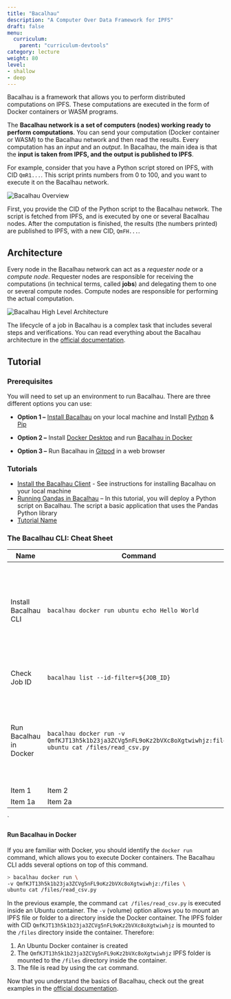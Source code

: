 ```yaml
---
title: "Bacalhau"
description: "A Computer Over Data Framework for IPFS"
draft: false
menu:
  curriculum:
    parent: "curriculum-devtools"
category: lecture
weight: 80
level:
- shallow
- deep
---
```


Bacalhau is a framework that allows you to perform distributed computations on IPFS.
These computations are executed in the form of Docker containers or WASM programs.

The **Bacalhau network is a set of computers (nodes) working ready to perform computations**.
You can send your computation (Docker container or WASM) to the Bacalhau network and then read the results.
Every computation has an _input_ and an _output_.
In Bacalhau, the main idea is that the **input is taken from IPFS, and the output is published to IPFS**.

For example, consider that you have a Python script stored on IPFS, with CID `QmR1...`.
This script prints numbers from 0 to 100, and you want to execute it on the Bacalhau network.

![Bacalhau Overview](bacalhau-overview.png)

First, you provide the CID of the Python script to the Bacalhau network.
The script is fetched from IPFS, and is executed by one or several Bacalhau nodes.
After the computation is finished, the results (the numbers printed) are published to IPFS, with a new CID, `QmFH...`.

## Architecture

Every node in the Bacalhau network can act as a _requester node_ or a _compute node_.
Requester nodes are responsible for receiving the computations (in technical terms, called **jobs**) and delegating them to one or several compute nodes.
Compute nodes are responsible for performing the actual computation.

![Bacalhau High Level Architecture](bacalhau-architecture.png)

The lifecycle of a job in Bacalhau is a complex task that includes several steps and verifications.
You can read everything about the Bacalhau architecture in the [official documentation](https://docs.bacalhau.org/about-bacalhau/architecture).

## Tutorial

### Prerequisites
You will need to set up an environment to run Bacalhau. There are three different options you can use:

* **Option 1 –** [Install Bacalhau](https://docs.bacalhau.org/getting-started/installation/#installing-the-bacalhau-cli-locally) on your local machine and Install [Python](https://www.python.org/downloads/) & [Pip](https://pip.pypa.io/en/stable/installation/)

* **Option 2 –** Install [Docker Desktop](https://www.docker.com/products/docker-desktop/) and run [Bacalhau in Docker](https://www.docker.com/products/docker-desktop/)

* **Option 3 –** Run Bacalhau in [Gitpod](https://gitpod.io/#https://github.com/protocol/launchpad-tutorials) in a web browser

### Tutorials
* [Install the Bacalhau Client](https://docs.bacalhau.org/getting-started/installation/#install-the-bacalhau-client) - See instructions for installing Bacalhau on your local machine
* [Running Oandas in Bacalhau](https://docs.bacalhau.org/examples/workload-onboarding/python-pandas/) – In this tutorial, you will deploy a Python script on Bacalhau. The script a basic application that uses the Pandas Python library
* [Tutorial Name](URL)


### The Bacalhau CLI: Cheat Sheet

| Name | Command | Description |
|--|----------|----------|
| Install Bacalhau CLI |`bacalhau docker run ubuntu echo Hello World`   | Creates an Ubuntu Docker conatiner in the Bacalhau and run a progam the prints 'Hello World'    |
| Check Job ID | `bacalhau list --id-filter=${JOB_ID}`  | Get the status of a certain job in Bacalhau |
|Run Bacalhau in Docker|`bacalhau docker run -v QmfKJT13h5k1b23ja3ZCVg5nFL9oKz2bVXc8oXgtwiwhjz:files ubuntu cat /files/read_csv.py`|Creates a bacalhau container and mount a volume from IPFS using a CID, then prints the content of the file|
| Item 1 | Item 2   | Item 3   |
| Item 1a | Item 2a  | Item 3a  |

`

#### Run Bacalhau in Docker
If you are familiar with Docker, you should identify the `docker run` command, which allows you to execute Docker containers.
The Bacalhau CLI adds several options on top of this command.

```bash
> bacalhau docker run \
-v QmfKJT13h5k1b23ja3ZCVg5nFL9oKz2bVXc8oXgtwiwhjz:/files \
ubuntu cat /files/read_csv.py
```

In the previous example, the command `cat /files/read_csv.py` is executed inside an Ubuntu container.
The `-v` (volume) option allows you to mount an IPFS file or folder to a directory inside the Docker container.
The IPFS folder with CID `QmfKJT13h5k1b23ja3ZCVg5nFL9oKz2bVXc8oXgtwiwhjz` is mounted to the `/files` directory inside the container. Therefore:
1. An Ubuntu Docker container is created
2. The `QmfKJT13h5k1b23ja3ZCVg5nFL9oKz2bVXc8oXgtwiwhjz` IPFS folder is mounted to the `/files` directory inside the container.
3. The file is read by using the `cat` command.

Now that you understand the basics of Bacalhau, check out the great examples in the [official documentation](https://docs.bacalhau.org/examples/).
